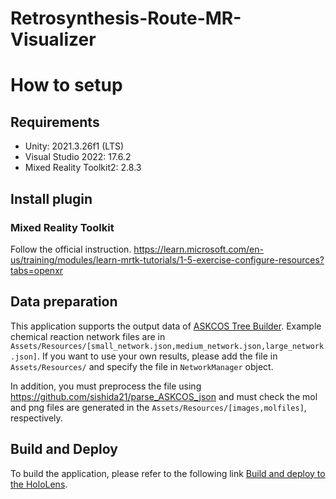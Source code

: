 # Retrosynthesis-Route-MR-Visualizer

# How to setup

## Requirements
- Unity: 2021.3.26f1 (LTS)
- Visual Studio 2022: 17.6.2
- Mixed Reality Toolkit2: 2.8.3

## Install plugin

### Mixed Reality Toolkit

Follow the official instruction. https://learn.microsoft.com/en-us/training/modules/learn-mrtk-tutorials/1-5-exercise-configure-resources?tabs=openxr

## Data preparation

This application supports the output data of [ASKCOS Tree Builder](https://askcos.mit.edu/retro/network/).
Example chemical reaction network files are in `Assets/Resources/[small_network.json,medium_network.json,large_network.json]`.
If you want to use your own results, please add the file in `Assets/Resources/` and specify the file in `NetworkManager` object.

In addition, you must preprocess the file using https://github.com/sishida21/parse_ASKCOS_json and must check the mol and png files are generated in the `Assets/Resources/[images,molfiles]`, respectively.

## Build and Deploy

To build the application, please refer to the following link [Build and deploy to the HoloLens](https://learn.microsoft.com/en-us/windows/mixed-reality/develop/unity/build-and-deploy-to-hololens).
